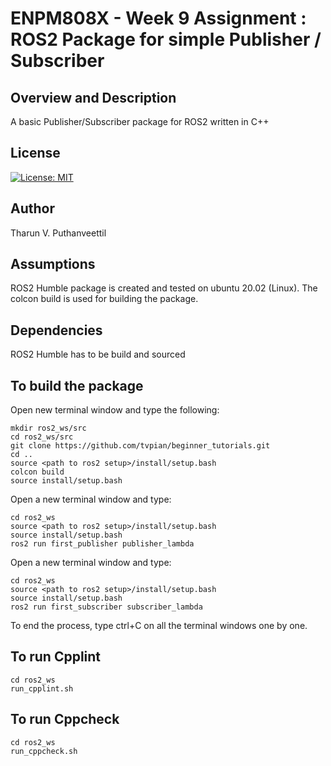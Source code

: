# ENPM808X - Week 9 Assignment : ROS2 Package for simple Publisher / Subscriber

## Overview and Description

A basic Publisher/Subscriber package for ROS2 written in C++

## License

[![License: MIT](https://img.shields.io/badge/License-MIT-green.svg)](https://opensource.org/licenses/MIT)

## Author

Tharun V. Puthanveettil

## Assumptions
ROS2 Humble package is created and tested on ubuntu 20.02 (Linux).
The colcon build is used for building the package.

## Dependencies
ROS2 Humble has to be build and sourced

## To build the package

Open new terminal window and type the following:
```
mkdir ros2_ws/src
cd ros2_ws/src
git clone https://github.com/tvpian/beginner_tutorials.git
cd ..
source <path to ros2 setup>/install/setup.bash    
colcon build
source install/setup.bash
```
Open a new terminal window and type:
```
cd ros2_ws
source <path to ros2 setup>/install/setup.bash    
source install/setup.bash
ros2 run first_publisher publisher_lambda
```
Open a new terminal window and type:
```
cd ros2_ws
source <path to ros2 setup>/install/setup.bash    
source install/setup.bash
ros2 run first_subscriber subscriber_lambda
```
To end the process, type ctrl+C on all the terminal windows one by one.

## To run Cpplint
```
cd ros2_ws
run_cpplint.sh
```

## To run Cppcheck
```
cd ros2_ws
run_cppcheck.sh
```